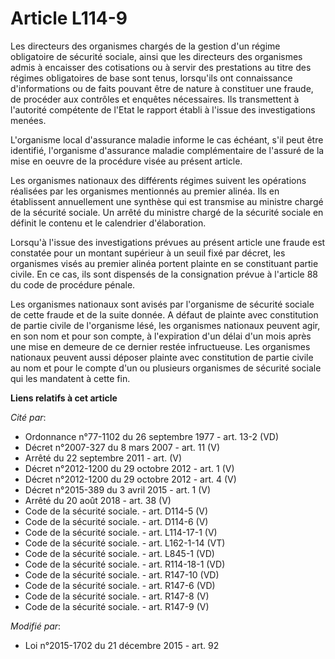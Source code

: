 # Article L114-9

Les directeurs des organismes chargés de la gestion d'un régime obligatoire de sécurité sociale, ainsi que les directeurs des
organismes admis à encaisser des cotisations ou à servir des prestations au titre des régimes obligatoires de base sont
tenus, lorsqu'ils ont connaissance d'informations ou de faits pouvant être de nature à constituer une fraude, de procéder aux
contrôles et enquêtes nécessaires. Ils transmettent à l'autorité compétente de l'Etat le rapport établi à l'issue des
investigations menées.

L'organisme local d'assurance maladie informe le cas échéant, s'il peut être identifié, l'organisme d'assurance maladie
complémentaire de l'assuré de la mise en oeuvre de la procédure visée au présent article. 

Les organismes nationaux des différents régimes suivent les opérations réalisées par les organismes mentionnés au premier
alinéa. Ils en établissent annuellement une synthèse qui est transmise au ministre chargé de la sécurité sociale. Un arrêté
du ministre chargé de la sécurité sociale en définit le contenu et le calendrier d'élaboration.

Lorsqu'à l'issue des investigations prévues au présent article une fraude est constatée pour un montant supérieur à un seuil
fixé par décret, les organismes visés au premier alinéa portent plainte en se constituant partie civile. En ce cas, ils sont
dispensés de la consignation prévue à l'article 88 du code de procédure pénale.

Les organismes nationaux sont avisés par l'organisme de sécurité sociale de cette fraude et de la suite donnée. A défaut de
plainte avec constitution de partie civile de l'organisme lésé, les organismes nationaux peuvent agir, en son nom et pour son
compte, à l'expiration d'un délai d'un mois après une mise en demeure de ce dernier restée infructueuse. Les organismes
nationaux peuvent aussi déposer plainte avec constitution de partie civile au nom et pour le compte d'un ou plusieurs
organismes de sécurité sociale qui les mandatent à cette fin.

**Liens relatifs à cet article**

_Cité par_:

  - Ordonnance n°77-1102 du 26 septembre 1977 - art. 13-2 (VD)
  - Décret n°2007-327 du 8 mars 2007 - art. 11 (V)
  - Arrêté du 22 septembre 2011 - art. (V)
  - Décret n°2012-1200 du 29 octobre 2012 - art. 1 (V)
  - Décret n°2012-1200 du 29 octobre 2012 - art. 4 (V)
  - Décret n°2015-389 du 3 avril 2015 - art. 1 (V)
  - Arrêté du 20 août 2018 - art. 38 (V)
  - Code de la sécurité sociale. - art. D114-5 (V)
  - Code de la sécurité sociale. - art. D114-6 (V)
  - Code de la sécurité sociale. - art. L114-17-1 (V)
  - Code de la sécurité sociale. - art. L162-1-14 (VT)
  - Code de la sécurité sociale. - art. L845-1 (VD)
  - Code de la sécurité sociale. - art. R114-18-1 (VD)
  - Code de la sécurité sociale. - art. R147-10 (VD)
  - Code de la sécurité sociale. - art. R147-6 (VD)
  - Code de la sécurité sociale. - art. R147-8 (V)
  - Code de la sécurité sociale. - art. R147-9 (V)

_Modifié par_:

  - Loi n°2015-1702 du 21 décembre 2015 - art. 92
